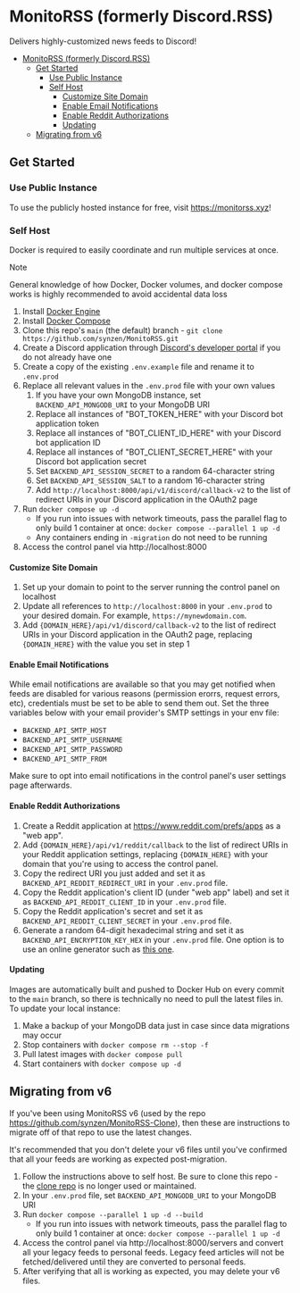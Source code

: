 # MonitoRSS (formerly Discord.RSS)

Delivers highly-customized news feeds to Discord!

- [MonitoRSS (formerly Discord.RSS)](#monitorss-formerly-discordrss)
  - [Get Started](#get-started)
    - [Use Public Instance](#use-public-instance)
    - [Self Host](#self-host)
      - [Customize Site Domain](#customize-site-domain)
      - [Enable Email Notifications](#enable-email-notifications)
      - [Enable Reddit Authorizations](#enable-reddit-authorizations)
      - [Updating](#updating)
  - [Migrating from v6](#migrating-from-v6)


## Get Started

### Use Public Instance
To use the publicly hosted instance for free, visit https://monitorss.xyz!

### Self Host

Docker is required to easily coordinate and run multiple services at once.

> [!NOTE]  
>  General knowledge of how Docker, Docker volumes, and docker compose works is highly recommended to avoid accidental data loss

1. Install [Docker Engine](https://docs.docker.com/engine/install/)
2. Install [Docker Compose](https://docs.docker.com/compose/install/)
3. Clone this repo's `main` (the default) branch - `git clone https://github.com/synzen/MonitoRSS.git`
4. Create a Discord application through [Discord's developer portal](https://discord.com/developers/applications) if you do not already have one
5. Create a copy of the existing `.env.example` file and rename it to `.env.prod`
6. Replace all relevant values in the `.env.prod` file with your own values
   1. If you have your own MongoDB instance, set `BACKEND_API_MONGODB_URI` to your MongoDB URI
   2. Replace all instances of "BOT_TOKEN_HERE" with your Discord bot application token
   3. Replace all instances of "BOT_CLIENT_ID_HERE" with your Discord bot application ID
   4. Replace all instances of "BOT_CLIENT_SECRET_HERE" with your Discord bot application secret
   5. Set `BACKEND_API_SESSION_SECRET` to a random 64-character string
   6.  Set `BACKEND_API_SESSION_SALT` to a random 16-character string
   7.  Add `http://localhost:8000/api/v1/discord/callback-v2` to the list of redirect URIs in your Discord application in the OAuth2 page
7.  Run `docker compose up -d`
    -  If you run into issues with network timeouts, pass the parallel flag to only build 1 container at once: `docker compose --parallel 1 up -d`
    -  Any containers ending in `-migration` do not need to be running
8.  Access the control panel via http://localhost:8000

#### Customize Site Domain

1. Set up your domain to point to the server running the control panel on localhost
2. Update all references to `http://localhost:8000` in your `.env.prod` to your desired domain. For example, `https://mynewdomain.com`.
3. Add `{DOMAIN_HERE}/api/v1/discord/callback-v2` to the list of redirect URIs in your Discord application in the OAuth2 page, replacing `{DOMAIN_HERE}` with the value you set in step 1

#### Enable Email Notifications

While email notifications are available so that you may get notified when feeds are disabled for various reasons (permission erorrs, request errors, etc), credentials must be set to be able to send them out. Set the three variables below with your email provider's SMTP settings in your env file:

- `BACKEND_API_SMTP_HOST`
- `BACKEND_API_SMTP_USERNAME`
- `BACKEND_API_SMTP_PASSWORD`
- `BACKEND_API_SMTP_FROM`

Make sure to opt into email notifications in the control panel's user settings page afterwards.

#### Enable Reddit Authorizations

1. Create a Reddit application at https://www.reddit.com/prefs/apps as a "web app".
2. Add `{DOMAIN_HERE}/api/v1/reddit/callback` to the list of redirect URIs in your Reddit application settings, replacing `{DOMAIN_HERE}` with your domain that you're using to access the control panel.
3. Copy the redirect URI you just added and set it as `BACKEND_API_REDDIT_REDIRECT_URI` in your `.env.prod` file.
4. Copy the Reddit application's client ID (under "web app" label) and set it as `BACKEND_API_REDDIT_CLIENT_ID` in your `.env.prod` file.
5. Copy the Reddit application's secret and set it as `BACKEND_API_REDDIT_CLIENT_SECRET` in your `.env.prod` file.
6. Generate a random 64-digit hexadecimal string and set it as `BACKEND_API_ENCRYPTION_KEY_HEX` in your `.env.prod` file. One option is to use an online generator such as [this one](https://www.browserling.com/tools/random-hex).


#### Updating

Images are automatically built and pushed to Docker Hub on every commit to the `main` branch, so there is technically no need to pull the latest files in. To update your local instance:

1. Make a backup of your MongoDB data just in case since data migrations may occur
2. Stop containers with `docker compose rm --stop -f`
3. Pull latest images with `docker compose pull`
4. Start containers with `docker compose up -d`

## Migrating from v6

If you've been using MonitoRSS v6 (used by the repo https://github.com/synzen/MonitoRSS-Clone), then these are instructions to migrate off of that repo to use the latest changes.

It's recommended that you don't delete your v6 files until you've confirmed that all your feeds are working as expected post-migration.

1. Follow the instructions above to self host. Be sure to clone this repo - the [clone repo](https://github.com/synzen/MonitoRSS-Clone) is no longer used or maintained.
2. In your `.env.prod` file, set `BACKEND_API_MONGODB_URI` to your MongoDB URI
3. Run `docker compose --parallel 1 up -d --build`
    - If you run into issues with network timeouts, pass the parallel flag to only build 1 container at once: `docker compose --parallel 1 up -d`
5. Access the control panel via http://localhost:8000/servers and convert all your legacy feeds to personal feeds. Legacy feed articles will not be fetched/delivered until they are converted to personal feeds.
6. After verifying that all is working as expected, you may delete your v6 files.
